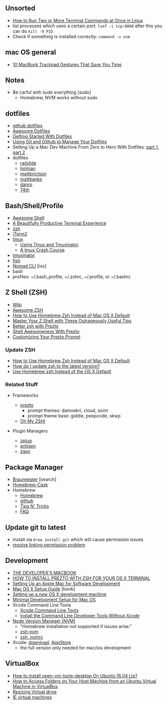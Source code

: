 ## Unsorted
- [How to Run Two or More Terminal Commands at Once in Linux](http://www.howtogeek.com/269509/how-to-run-two-or-more-terminal-commands-at-once-in-linux/)
- list processes which uses a certain port: `lsof -i tcp:8888` after this you can do `kill -9 PID` 
- Check if something is installed correctly: `command -v nvm`


## mac OS general
- [10 MacBook Trackpad Gestures That Save You Time](http://lifehacker.com/10-macbook-trackpad-gestures-that-save-you-time-1788778916)


## Notes
- Be carful with sudo everything [sudo]
  - Homebrew, NVM works without sudo


## dotfiles
- [github dotfiles](http://dotfiles.github.io)
- [Awesome Dotfiles](https://github.com/webpro/awesome-dotfiles)
- [Getting Started With Dotfiles](https://medium.com/@webprolific/getting-started-with-dotfiles-43c3602fd789#.tgeb6wlfw)
- [Using Git and Github to Manage Your Dotfiles](http://blog.smalleycreative.com/tutorials/using-git-and-github-to-manage-your-dotfiles/)
- Setting Up a Mac Dev Machine From Zero to Hero With Dotfiles: [part 1](https://code.tutsplus.com/tutorials/setting-up-a-mac-dev-machine-from-zero-to-hero-with-dotfiles--net-35449), [part 2](https://code.tutsplus.com/tutorials/setting-up-a-mac-dev-machine-from-zero-to-hero-with-dotfiles-part-2--cms-23145)
- dotfiles
  - [railslide](https://github.com/Railslide/dotfiles/blob/master/installdotfiles.sh)
  - [holman](https://github.com/holman/dotfiles)
  - [mattbrictson](https://github.com/mattbrictson/dotfiles)
  - [mattbanks](https://github.com/mattbanks/dotfiles)
  - [danro](https://github.com/danro/dotfiles)
  - [74th](https://github.com/74th/dotfiles)


## Bash/Shell/Profile
- [Awesome Shell](https://github.com/alebcay/awesome-shell)
- [A Beautifully Productive Terminal Experience](http://mikebuss.com/2014/02/02/a-beautiful-productive-terminal-experience)
- [zsh](https://en.wikipedia.org/wiki/Z_shell)
- [iTerm2](http://www.iterm2.com/#/section/home)
- [tmux](https://tmux.github.io)
  - [Using Tmux and Tmuxinator](http://aokolish.me/blog/2013/02/12/using-tmux-and-tmuxinator/)
  - [A tmux Crash Course](https://robots.thoughtbot.com/a-tmux-crash-course)
- [tmuxinator](https://github.com/tmuxinator/tmuxinator)
- [fish](https://fishshell.com)
- [Nomad CLI](http://nomad-cli.com) [ios]
- bash
- profiles: ~/.bash_profile, ~/.zshrc, ~/.profile, or ~/.bashrc


## Z Shell (ZSH)
- [Wiki](http://zshwiki.org/home/)
- [Awesome ZSH](https://github.com/unixorn/awesome-zsh-plugins)
- [How to Use Homebrew Zsh Instead of Mac OS X Default](http://zanshin.net/2013/09/03/how-to-use-homebrew-zsh-instead-of-max-os-x-default/)
- [Master Your Z Shell with These Outrageously Useful Tips](http://reasoniamhere.com/2014/01/11/outrageously-useful-tips-to-master-your-z-shell/)
- [Better zsh with Prezto](http://wikimatze.de/better-zsh-with-prezto)
- [Shell Awesomeness With Prezto](http://joshsymonds.com/blog/2014/06/12/shell-awesomeness-with-prezto/)
- [Customizing Your Prezto Prompt](http://mikebuss.com/2014/04/07/customizing-prezto/)

### Update ZSH
- [How to Use Homebrew Zsh Instead of Mac OS X Default](http://zanshin.net/2013/09/03/how-to-use-homebrew-zsh-instead-of-max-os-x-default/)
- [How do I update zsh to the latest version?](http://stackoverflow.com/questions/17648621/how-do-i-update-zsh-to-the-latest-version)
- [Use Homebrew zsh Instead of the OS X Default](http://rick.cogley.info/post/use-homebrew-zsh-instead-of-the-osx-default/)

### Related Stuff
- Frameworks
  - [prezto](https://github.com/sorin-ionescu/prezto)
    - prompt themes: damoekri, cloud, sorin
    - prompt theme base: giddie, peepcode, skwp
  - [Oh My ZSH!](http://ohmyz.sh)

- Plugin Managers
  - [zplug](https://github.com/zplug/zplug/)
  - [antigen](http://antigen.sharats.me)
  - [zgen](https://github.com/tarjoilija/zgen)


## Package Manager
- [Braumeister](http://braumeister.org) [search]
- [Homebrew-Cask](https://caskroom.github.io)
- Homebrew
  - [Homebrew](http://brew.sh)
  - [github](https://github.com/Homebrew/brew)
  - [Tips N' Tricks](https://github.com/Homebrew/brew/blob/master/docs/Tips-N'-Tricks.md)
  - [FAQ](https://github.com/Homebrew/brew/blob/master/docs/FAQ.md)


## Update git to latest
- install via `brew install git` which will cause permission issues
- [resolve linking permission problem](http://stackoverflow.com/questions/26809799/install-git-via-homebrew-on-mac-osx-10-10-results-in-error-permission-denied)


## Development
- [THE DEVELOPER'S MACBOOK](http://martiancraft.com/blog/2015/08/macbook-for-developers/)
- [HOW TO INSTALL PREZTO WITH ZSH FOR YOUR OS X TERMINAL](https://codurance.com/2015/03/16/installing-zprezto-a-quick-guide/)
- [Setting Up an Apple Mac for Software Development](http://www.stuartellis.name/articles/mac-setup/)
- [Mac OS X Setup Guide](http://sourabhbajaj.com/mac-setup/index.html) [book]
- [Setting up a new OS X development machine](https://mattstauffer.co/blog/series/setting-up-a-new-os-x-development-machine)
- [Minimal Development Setup for Mac OS](http://blog.coldflake.com/posts/Minimal-Development-Setup-for-Mac-OS/)
- Xcode Command Line Tools
  - [Xcode Command Line Tools](http://railsapps.github.io/xcode-command-line-tools.html)
  - [Install the Command Line Developer Tools Without Xcode](http://mac-how-to.wonderhowto.com/how-to/install-command-line-developer-tools-without-xcode-0168115/)
- [Node Version Manager (NVM)](https://github.com/creationix/nvm)
  - "Homebrew installation not supported if issues arise."
  - [zsh-nvm](https://github.com/lukechilds/zsh-nvm)
  - [zsh .nvmrc](https://github.com/creationix/nvm#calling-nvm-use-automatically-in-a-directory-with-a-nvmrc-file)
- Xcode: [download](https://developer.apple.com/xcode/), [AppStore](https://itunes.apple.com/hu/app/xcode/id497799835?mt=12)
  - the full version only needed for mac/ios development


## VirtualBox
- [How to install open-vm-tools-desktop On Ubuntu 16.04 Lts? ](https://www.devmanuals.net/install/ubuntu/ubuntu-16-04-LTS-Xenial-Xerus/how-to-install-open-vm-tools-desktop.html)
- [How to Access Folders on Your Host Machine from an Ubuntu Virtual Machine in VirtualBox](http://www.howtogeek.com/187703/how-to-access-folders-on-your-host-machine-from-an-ubuntu-virtual-machine-in-virtualbox/)
- [Resizing Virtual drive](http://askubuntu.com/questions/101715/resizing-virtual-drive/558215#558215)
- [IE virtual machines](https://developer.microsoft.com/en-us/microsoft-edge/tools/vms/)
